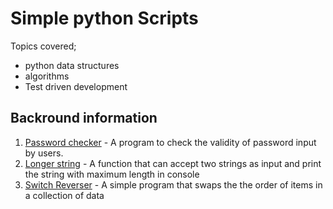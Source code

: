 # Simple python Scripts
Topics covered;
* python data structures
* algorithms
* Test driven development

## Backround information
1. [Password checker](password_checker.py) - A program to check the validity of
   password input by users.
2. [Longer string](longer_string.py) - A function that can accept two strings
   as input and print the string with maximum length in console
3. [Switch Reverser](switch_reverser.py) - A simple program that swaps the the
   order of items in a collection of data

   
